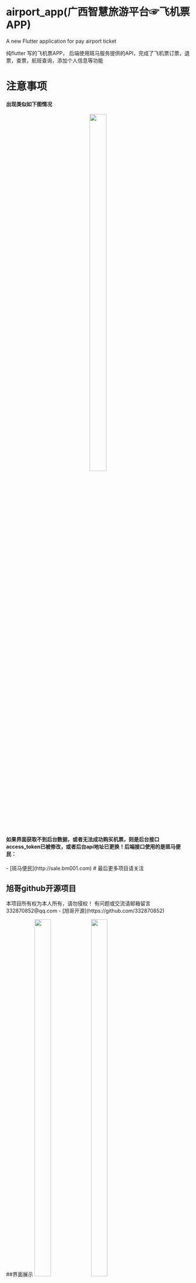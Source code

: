 # airport_app(广西智慧旅游平台☞飞机票APP)

A new Flutter application for pay airport ticket

纯flutter 写的飞机票APP， 后端使用斑马服务提供的API，完成了飞机票订票，退票，查票，航班查询，添加个人信息等功能


# 注意事项
<h4>出现类似如下图情况</h4>
<center>
<img src="http://118.24.89.101:8080/airportflutter/11.jpg" width="30%" height="50%" />
</center>
 <h4>如果界面获取不到后台数据，或者无法成功购买机票，则是后台接口access_token已被修改，或者后台api地址已更换！后端接口使用的是斑马便民：</h4>
- [斑马便民](http://sale.bm001.com)
# 最后更多项目请关注
<h2>旭哥github开源项目 </h2>
本项目所有权为本人所有，请勿侵权！
有问题或交流请邮箱留言332870852@qq.com
- [旭哥开源](https://github.com/332870852)

##界面展示
<img src="http://118.24.89.101:8080/airportflutter/6.jpg"  width="30%" height="50%" />
<img src="http://118.24.89.101:8080/airportflutter/8.jpg" width="30%" height="50%" />
<img src="http://118.24.89.101:8080/airportflutter/5.jpg" width="30%" height="50%" />
<img src="http://118.24.89.101:8080/airportflutter/4.jpg" width="30%" height="50%" />
<img src="http://118.24.89.101:8080/airportflutter/1.jpg" width="30%" height="50%" />
<img src="http://118.24.89.101:8080/airportflutter/7.jpg" width="30%" height="50%" />
<img src="http://118.24.89.101:8080/airportflutter/2.jpg" width="30%" height="50%" />
<img src="http://118.24.89.101:8080/airportflutter/12.jpg" width="30%" height="50%" />
<img src="http://118.24.89.101:8080/airportflutter/3.jpg" width="30%" height="50%" />
<img src="http://118.24.89.101:8080/airportflutter/10.jpg" width="30%" height="50%" />
<img src="http://118.24.89.101:8080/airportflutter/9.jpg" width="30%" height="50%" />
## Getting Started

This project is a starting point for a Flutter application.

A few resources to get you started if this is your first Flutter project:

- [Lab: Write your first Flutter app](https://flutter.io/docs/get-started/codelab)
- [Cookbook: Useful Flutter samples](https://flutter.io/docs/cookbook)

For help getting started with Flutter, view our 
[online documentation](https://flutter.io/docs), which offers tutorials, 
samples, guidance on mobile development, and a full API reference.
